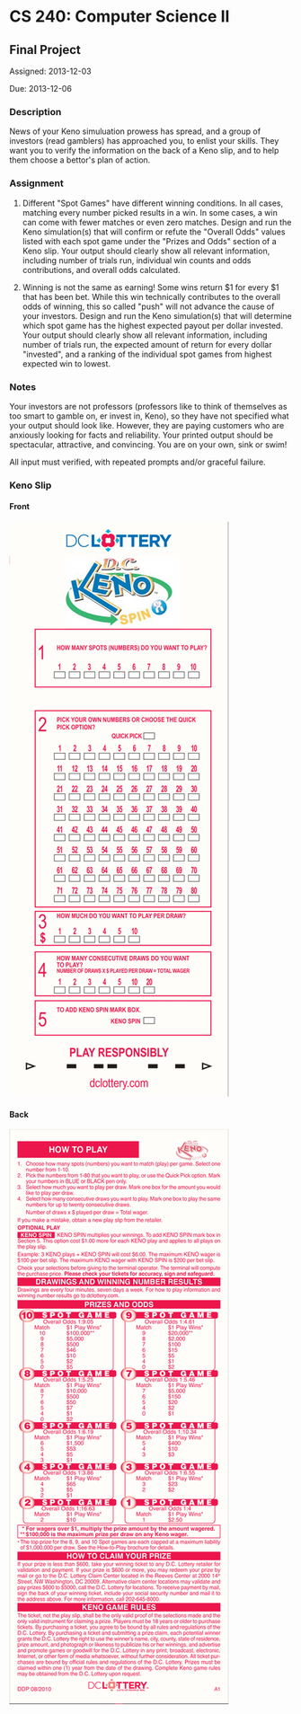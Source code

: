 CS 240: Computer Science II
===========================

Final Project
-------------

Assigned: 2013-12-03

Due: 2013-12-06

### Description

News of your Keno simuluation prowess has spread, and a group of investors
(read gamblers) has approached you, to enlist your skills. They want you to
verify the information on the back of a Keno slip, and to help them choose
a bettor's plan of action.

### Assignment

1. Different "Spot Games" have different winning conditions. In all cases,
matching every number picked results in a win. In some cases, a win can come
with fewer matches or even zero matches. Design and run the Keno simulation(s)
that will confirm or refute the "Overall Odds" values listed with each spot
game under the "Prizes and Odds" section of a Keno slip. Your output should
clearly show all relevant information, including number of trials run,
individual win counts and odds contributions, and overall odds calculated.

2. Winning is not the same as earning! Some wins return $1 for every $1 that
has been bet. While this win technically contributes to the overall odds of
winning, this so called "push" will not advance the cause of your investors.
Design and run the Keno simulation(s) that will determine which spot game
has the highest expected payout per dollar invested. Your output should
clearly show all relevant information, including number of trials run, the
expected amount of return for every dollar "invested", and a ranking of the
individual spot games from highest expected win to lowest.

### Notes

Your investors are not professors (professors like to think of themselves as
too smart to gamble on, er invest in, Keno), so they have not specified what
your output should look like. However, they are paying customers who are
anxiously looking for facts and reliability. Your printed output should be
spectacular, attractive, and convincing. You are on your own, sink or swim!

All input must verified, with repeated prompts and/or graceful failure.

### Keno Slip
#### Front
![Keno Slip (front)](dckeno-front.gif)
#### Back
![Keno Slip (back)](dckeno-back.gif)
